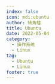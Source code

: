 ```yaml
---
index: false
icon: mdi:ubuntu
author: 犄角蛙
title: Ubuntu
date: 2022-05-04
category:
  - 操作系统
  - Linux
tag:
  - Ubuntu
  - Linux
footer: true
---
```

